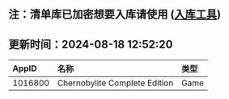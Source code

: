 ## 注：清单库已加密想要入库请使用 ([入库工具](https://github.com/BlankTMing/ManifestAutoUpdate/releases))

## 更新时间：2024-08-18 12:52:20
| AppID | 名称 | 类型  |
| :-------------------- | :----------------------------- | :----------- |
| 1016800 | Chernobylite Complete Edition| Game |
